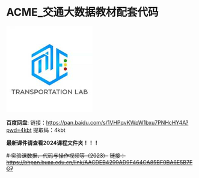
# ACME_交通大数据教材配套代码
![acme_logo](acme_logo.jpg)

**百度网盘**: 链接：https://pan.baidu.com/s/1VHPqvKWpW1bxu7PNHcHY4A?pwd=4kbt 
提取码：4kbt

**最新课件请查看2024课程文件夹！！！**

~~# 实验课数据、代码与操作视频等（2023）~~
~~链接：https://bhpan.buaa.edu.cn/link/AACDEB4299AD9F464CA85BF0BA6E5B7FC7~~
